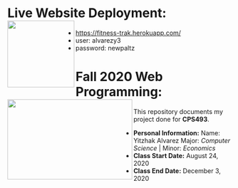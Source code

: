# Live Website Deployment: <a href="https://fitness-trak.herokuapp.com/"><image align="left" width="150" height="150" src="https://github.com/yitzhakalvarez/FitnessTracker/blob/master/client/src/assets/weight.png"></a>
- https://fitness-trak.herokuapp.com/
- user: alvarezy3
- password: newpaltz


# Fall 2020 Web Programming: <a href="https://github.com/yitzhakalvarez/FitnessTracker"><img align="left" width="280" height="180" src="https://www.newpaltz.edu/media/identity/logos/newpaltzlogo.jpg"></a>

This repository documents my project done for **CPS493**.
- **Personal Information:**
Name: Yitzhak Alvarez
Major: *Computer Science* | Minor: *Economics*   
- **Class Start Date:** August 24, 2020
- **Class End Date:** December 3, 2020
